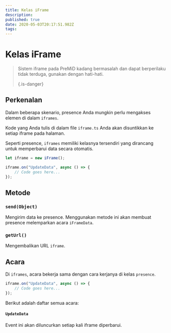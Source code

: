 ```yaml
---
title: Kelas iFrame
description:
published: true
date: 2020-05-03T20:17:51.982Z
tags:
---
```


# Kelas iFrame
> Sistem iframe pada PreMiD kadang bermasalah dan dapat berperilaku tidak terduga, gunakan dengan hati-hati. 
> 
> {.is-danger}

## Perkenalan

Dalam beberapa skenario, presence Anda mungkin perlu mengakses elemen di dalam `iframes`.

Kode yang Anda tulis di dalam file `iframe.ts` Anda akan disuntikkan ke setiap iframe pada halaman.

Seperti presence, `iframes` memiliki kelasnya tersendiri yang dirancang untuk memperbarui data secara otomatis.

```typescript
let iframe = new iFrame();

iframe.on("UpdateData", async () => {
    // Code goes here...
});
```

## Metode

### `send(Object)`
Mengirim data ke presence. Menggunakan metode ini akan membuat presence melemparkan acara `iFrameData`.

### `getUrl()`
Mengembalikan URL `iframe`.

## Acara
Di `iframes`, acara bekerja sama dengan cara kerjanya di kelas `presence`.

```typescript
iframe.on("UpdateData", async () => {
    // Code goes here...
});
```

Berikut adalah daftar semua acara:

#### `UpdateData`

Event ini akan diluncurkan setiap kali iframe diperbarui.